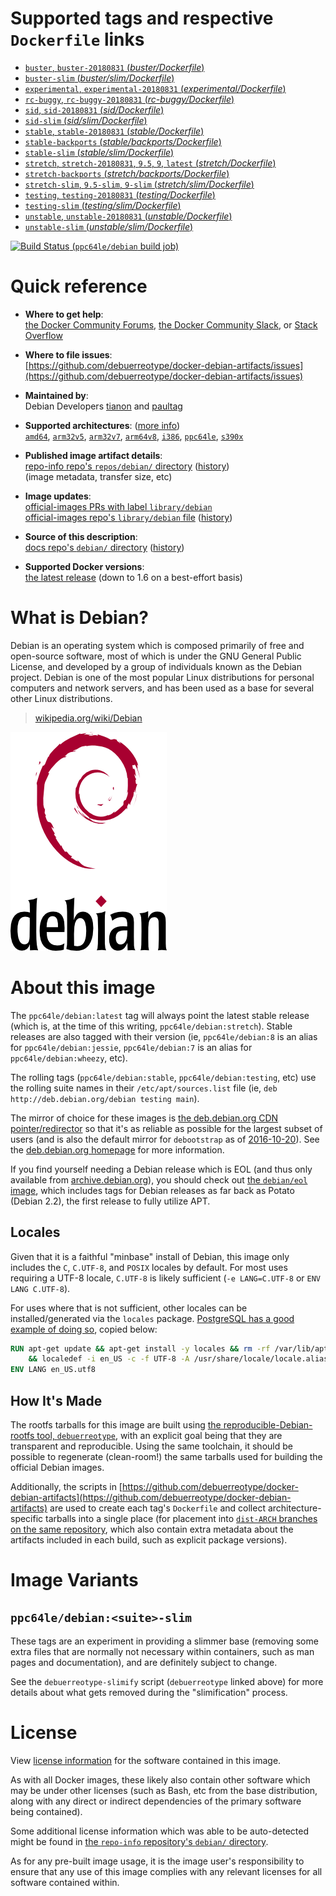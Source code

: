 <!--

********************************************************************************

WARNING:

    DO NOT EDIT "debian/README.md"

    IT IS AUTO-GENERATED

    (from the other files in "debian/" combined with a set of templates)

********************************************************************************

-->

# Supported tags and respective `Dockerfile` links

-	[`buster`, `buster-20180831` (*buster/Dockerfile*)](https://github.com/debuerreotype/docker-debian-artifacts/blob/22726f8e45a685e0be148af75e2ee0f57b13918f/buster/Dockerfile)
-	[`buster-slim` (*buster/slim/Dockerfile*)](https://github.com/debuerreotype/docker-debian-artifacts/blob/22726f8e45a685e0be148af75e2ee0f57b13918f/buster/slim/Dockerfile)
-	[`experimental`, `experimental-20180831` (*experimental/Dockerfile*)](https://github.com/debuerreotype/docker-debian-artifacts/blob/22726f8e45a685e0be148af75e2ee0f57b13918f/experimental/Dockerfile)
-	[`rc-buggy`, `rc-buggy-20180831` (*rc-buggy/Dockerfile*)](https://github.com/debuerreotype/docker-debian-artifacts/blob/22726f8e45a685e0be148af75e2ee0f57b13918f/rc-buggy/Dockerfile)
-	[`sid`, `sid-20180831` (*sid/Dockerfile*)](https://github.com/debuerreotype/docker-debian-artifacts/blob/22726f8e45a685e0be148af75e2ee0f57b13918f/sid/Dockerfile)
-	[`sid-slim` (*sid/slim/Dockerfile*)](https://github.com/debuerreotype/docker-debian-artifacts/blob/22726f8e45a685e0be148af75e2ee0f57b13918f/sid/slim/Dockerfile)
-	[`stable`, `stable-20180831` (*stable/Dockerfile*)](https://github.com/debuerreotype/docker-debian-artifacts/blob/22726f8e45a685e0be148af75e2ee0f57b13918f/stable/Dockerfile)
-	[`stable-backports` (*stable/backports/Dockerfile*)](https://github.com/debuerreotype/docker-debian-artifacts/blob/22726f8e45a685e0be148af75e2ee0f57b13918f/stable/backports/Dockerfile)
-	[`stable-slim` (*stable/slim/Dockerfile*)](https://github.com/debuerreotype/docker-debian-artifacts/blob/22726f8e45a685e0be148af75e2ee0f57b13918f/stable/slim/Dockerfile)
-	[`stretch`, `stretch-20180831`, `9.5`, `9`, `latest` (*stretch/Dockerfile*)](https://github.com/debuerreotype/docker-debian-artifacts/blob/22726f8e45a685e0be148af75e2ee0f57b13918f/stretch/Dockerfile)
-	[`stretch-backports` (*stretch/backports/Dockerfile*)](https://github.com/debuerreotype/docker-debian-artifacts/blob/22726f8e45a685e0be148af75e2ee0f57b13918f/stretch/backports/Dockerfile)
-	[`stretch-slim`, `9.5-slim`, `9-slim` (*stretch/slim/Dockerfile*)](https://github.com/debuerreotype/docker-debian-artifacts/blob/22726f8e45a685e0be148af75e2ee0f57b13918f/stretch/slim/Dockerfile)
-	[`testing`, `testing-20180831` (*testing/Dockerfile*)](https://github.com/debuerreotype/docker-debian-artifacts/blob/22726f8e45a685e0be148af75e2ee0f57b13918f/testing/Dockerfile)
-	[`testing-slim` (*testing/slim/Dockerfile*)](https://github.com/debuerreotype/docker-debian-artifacts/blob/22726f8e45a685e0be148af75e2ee0f57b13918f/testing/slim/Dockerfile)
-	[`unstable`, `unstable-20180831` (*unstable/Dockerfile*)](https://github.com/debuerreotype/docker-debian-artifacts/blob/22726f8e45a685e0be148af75e2ee0f57b13918f/unstable/Dockerfile)
-	[`unstable-slim` (*unstable/slim/Dockerfile*)](https://github.com/debuerreotype/docker-debian-artifacts/blob/22726f8e45a685e0be148af75e2ee0f57b13918f/unstable/slim/Dockerfile)

[![Build Status](https://doi-janky.infosiftr.net/job/multiarch/job/ppc64le/job/debian/badge/icon) (`ppc64le/debian` build job)](https://doi-janky.infosiftr.net/job/multiarch/job/ppc64le/job/debian/)

# Quick reference

-	**Where to get help**:  
	[the Docker Community Forums](https://forums.docker.com/), [the Docker Community Slack](https://blog.docker.com/2016/11/introducing-docker-community-directory-docker-community-slack/), or [Stack Overflow](https://stackoverflow.com/search?tab=newest&q=docker)

-	**Where to file issues**:  
	[https://github.com/debuerreotype/docker-debian-artifacts/issues](https://github.com/debuerreotype/docker-debian-artifacts/issues)

-	**Maintained by**:  
	Debian Developers [tianon](https://qa.debian.org/developer.php?login=tianon) and [paultag](https://qa.debian.org/developer.php?login=paultag)

-	**Supported architectures**: ([more info](https://github.com/docker-library/official-images#architectures-other-than-amd64))  
	[`amd64`](https://hub.docker.com/r/amd64/debian/), [`arm32v5`](https://hub.docker.com/r/arm32v5/debian/), [`arm32v7`](https://hub.docker.com/r/arm32v7/debian/), [`arm64v8`](https://hub.docker.com/r/arm64v8/debian/), [`i386`](https://hub.docker.com/r/i386/debian/), [`ppc64le`](https://hub.docker.com/r/ppc64le/debian/), [`s390x`](https://hub.docker.com/r/s390x/debian/)

-	**Published image artifact details**:  
	[repo-info repo's `repos/debian/` directory](https://github.com/docker-library/repo-info/blob/master/repos/debian) ([history](https://github.com/docker-library/repo-info/commits/master/repos/debian))  
	(image metadata, transfer size, etc)

-	**Image updates**:  
	[official-images PRs with label `library/debian`](https://github.com/docker-library/official-images/pulls?q=label%3Alibrary%2Fdebian)  
	[official-images repo's `library/debian` file](https://github.com/docker-library/official-images/blob/master/library/debian) ([history](https://github.com/docker-library/official-images/commits/master/library/debian))

-	**Source of this description**:  
	[docs repo's `debian/` directory](https://github.com/docker-library/docs/tree/master/debian) ([history](https://github.com/docker-library/docs/commits/master/debian))

-	**Supported Docker versions**:  
	[the latest release](https://github.com/docker/docker-ce/releases/latest) (down to 1.6 on a best-effort basis)

# What is Debian?

Debian is an operating system which is composed primarily of free and open-source software, most of which is under the GNU General Public License, and developed by a group of individuals known as the Debian project. Debian is one of the most popular Linux distributions for personal computers and network servers, and has been used as a base for several other Linux distributions.

> [wikipedia.org/wiki/Debian](https://en.wikipedia.org/wiki/Debian)

![logo](https://raw.githubusercontent.com/docker-library/docs/b449be7df57e9ed9086bb5821bfb5d6cdc5d67a4/debian/logo.png)

# About this image

The `ppc64le/debian:latest` tag will always point the latest stable release (which is, at the time of this writing, `ppc64le/debian:stretch`). Stable releases are also tagged with their version (ie, `ppc64le/debian:8` is an alias for `ppc64le/debian:jessie`, `ppc64le/debian:7` is an alias for `ppc64le/debian:wheezy`, etc).

The rolling tags (`ppc64le/debian:stable`, `ppc64le/debian:testing`, etc) use the rolling suite names in their `/etc/apt/sources.list` file (ie, `deb http://deb.debian.org/debian testing main`).

The mirror of choice for these images is [the deb.debian.org CDN pointer/redirector](https://deb.debian.org) so that it's as reliable as possible for the largest subset of users (and is also the default mirror for `debootstrap` as of [2016-10-20](https://anonscm.debian.org/cgit/d-i/debootstrap.git/commit/?id=9e8bc60ad1ccf3a25ce7890526b70059f3e770de)). See the [deb.debian.org homepage](https://deb.debian.org) for more information.

If you find yourself needing a Debian release which is EOL (and thus only available from [archive.debian.org](http://archive.debian.org)), you should check out [the `debian/eol` image](https://hub.docker.com/r/debian/eol/), which includes tags for Debian releases as far back as Potato (Debian 2.2), the first release to fully utilize APT.

## Locales

Given that it is a faithful "minbase" install of Debian, this image only includes the `C`, `C.UTF-8`, and `POSIX` locales by default. For most uses requiring a UTF-8 locale, `C.UTF-8` is likely sufficient (`-e LANG=C.UTF-8` or `ENV LANG C.UTF-8`).

For uses where that is not sufficient, other locales can be installed/generated via the `locales` package. [PostgreSQL has a good example of doing so](https://github.com/docker-library/postgres/blob/69bc540ecfffecce72d49fa7e4a46680350037f9/9.6/Dockerfile#L21-L24), copied below:

```dockerfile
RUN apt-get update && apt-get install -y locales && rm -rf /var/lib/apt/lists/* \
	&& localedef -i en_US -c -f UTF-8 -A /usr/share/locale/locale.alias en_US.UTF-8
ENV LANG en_US.utf8
```

## How It's Made

The rootfs tarballs for this image are built using [the reproducible-Debian-rootfs tool, `debuerreotype`](https://github.com/debuerreotype/debuerreotype), with an explicit goal being that they are transparent and reproducible. Using the same toolchain, it should be possible to regenerate (clean-room!) the same tarballs used for building the official Debian images.

Additionally, the scripts in [https://github.com/debuerreotype/docker-debian-artifacts](https://github.com/debuerreotype/docker-debian-artifacts) are used to create each tag's `Dockerfile` and collect architecture-specific tarballs into a single place (for placement into [`dist-ARCH` branches on the same repository](https://github.com/debuerreotype/docker-debian-artifacts/branches), which also contain extra metadata about the artifacts included in each build, such as explicit package versions).

# Image Variants

## `ppc64le/debian:<suite>-slim`

These tags are an experiment in providing a slimmer base (removing some extra files that are normally not necessary within containers, such as man pages and documentation), and are definitely subject to change.

See the `debuerreotype-slimify` script (`debuerreotype` linked above) for more details about what gets removed during the "slimification" process.

# License

View [license information](https://www.debian.org/social_contract#guidelines) for the software contained in this image.

As with all Docker images, these likely also contain other software which may be under other licenses (such as Bash, etc from the base distribution, along with any direct or indirect dependencies of the primary software being contained).

Some additional license information which was able to be auto-detected might be found in [the `repo-info` repository's `debian/` directory](https://github.com/docker-library/repo-info/tree/master/repos/debian).

As for any pre-built image usage, it is the image user's responsibility to ensure that any use of this image complies with any relevant licenses for all software contained within.

